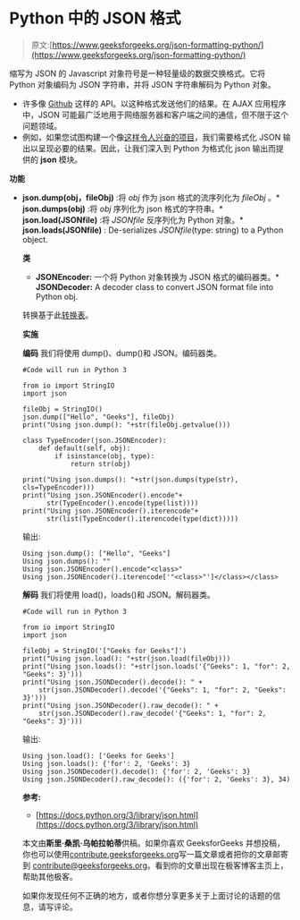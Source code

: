 # Python 中的 JSON 格式

> 原文:[https://www.geeksforgeeks.org/json-formatting-python/](https://www.geeksforgeeks.org/json-formatting-python/)

缩写为 JSON 的 Javascript 对象符号是一种轻量级的数据交换格式。它将 Python 对象编码为 JSON 字符串，并将 JSON 字符串解码为 Python 对象。

*   许多像 [Github](https://developer.github.com/v3/#schema) 这样的 API。以这种格式发送他们的结果。在 AJAX 应用程序中，JSON 可能最广泛地用于网络服务器和客户端之间的通信，但不限于这个问题领域。
*   例如，如果您试图构建一个像[这样令人兴奋的项目](https://www.geeksforgeeks.org/building-a-terminal-based-online-dictionary-with-python-and-bash/)，我们需要格式化 JSON 输出以呈现必要的结果。因此，让我们深入到 Python 为格式化 json 输出而提供的 **json** 模块。

**功能**

*   **json.dump(obj，fileObj)** :将 *obj* 作为 json 格式的流序列化为 *fileObj* 。*   **json.dumps(obj)** :将 *obj* 序列化为 json 格式的字符串。*   **json.load(JSONfile)** :将 *JSONfile* 反序列化为 Python 对象。*   **json.loads(JSONfile)** : De-serializes *JSONfile*(type: string) to a Python object.

    **类**

    *   **JSONEncoder:** 一个将 Python 对象转换为 JSON 格式的编码器类。*   **JSONDecoder:** A decoder class to convert JSON format file into Python obj.

    转换基于此[转换表](https://docs.python.org/3/library/json.html#json-to-py-table)。

     **实施**

    **编码**
    我们将使用 dump()、dump()和 JSON。编码器类。

    ```
    #Code will run in Python 3

    from io import StringIO
    import json

    fileObj = StringIO()
    json.dump(["Hello", "Geeks"], fileObj)
    print("Using json.dump(): "+str(fileObj.getvalue()))

    class TypeEncoder(json.JSONEncoder):
        def default(self, obj):
            if isinstance(obj, type):
                return str(obj)

    print("Using json.dumps(): "+str(json.dumps(type(str), cls=TypeEncoder)))
    print("Using json.JSONEncoder().encode"+
          str(TypeEncoder().encode(type(list))))
    print("Using json.JSONEncoder().iterencode"+
          str(list(TypeEncoder().iterencode(type(dict)))))
    ```

    输出:

    ```
    Using json.dump(): ["Hello", "Geeks"]
    Using json.dumps(): ""
    Using json.JSONEncoder().encode"<class>"
    Using json.JSONEncoder().iterencode['"<class>"']</class></class> 
    ```

    **解码**
    我们将使用 load()，loads()和 JSON。解码器类。

    ```
    #Code will run in Python 3

    from io import StringIO
    import json

    fileObj = StringIO('["Geeks for Geeks"]')
    print("Using json.load(): "+str(json.load(fileObj)))
    print("Using json.loads(): "+str(json.loads('{"Geeks": 1, "for": 2, "Geeks": 3}')))
    print("Using json.JSONDecoder().decode(): " +
        str(json.JSONDecoder().decode('{"Geeks": 1, "for": 2, "Geeks": 3}')))
    print("Using json.JSONDecoder().raw_decode(): " +
        str(json.JSONDecoder().raw_decode('{"Geeks": 1, "for": 2, "Geeks": 3}')))
    ```

    输出:

    ```
    Using json.load(): ['Geeks for Geeks']
    Using json.loads(): {'for': 2, 'Geeks': 3}
    Using json.JSONDecoder().decode(): {'for': 2, 'Geeks': 3}
    Using json.JSONDecoder().raw_decode(): ({'for': 2, 'Geeks': 3}, 34)

    ```

    **参考:**

    *   [https://docs.python.org/3/library/json.html](https://docs.python.org/3/library/json.html)

    本文由**斯里·桑凯·乌帕拉帕蒂**供稿。如果你喜欢 GeeksforGeeks 并想投稿，你也可以使用[contribute.geeksforgeeks.org](http://www.contribute.geeksforgeeks.org)写一篇文章或者把你的文章邮寄到 contribute@geeksforgeeks.org。看到你的文章出现在极客博客主页上，帮助其他极客。

    如果你发现任何不正确的地方，或者你想分享更多关于上面讨论的话题的信息，请写评论。